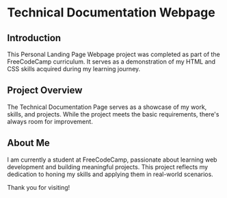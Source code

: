 # Technical Documentation Webpage

## Introduction

This Personal Landing Page Webpage project was completed as part of the FreeCodeCamp curriculum. 
It serves as a demonstration of my HTML and CSS skills acquired during my learning journey.

## Project Overview
The Technical Documentation Page serves as a showcase of my work, skills, and projects. 
While the project meets the basic requirements, there's always room for improvement.

## About Me
I am currently a student at FreeCodeCamp, passionate about learning web development and building meaningful projects. 
This project reflects my dedication to honing my skills and applying them in real-world scenarios.

Thank you for visiting!
